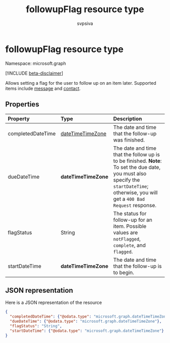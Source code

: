 ﻿---
title: "followupFlag resource type"
description: "Allows setting a flag for the user to follow up on an item later. Supported items include message and contact."
localization_priority: Normal
doc_type: resourcePageType
ms.prod: ""
author: "svpsiva"
---

# followupFlag resource type

Namespace: microsoft.graph

[!INCLUDE [beta-disclaimer](../../includes/beta-disclaimer.md)]

Allows setting a flag for the user to follow up on an item later. Supported items include [message](message.md) and [contact](contact.md).

## Properties

| Property          | Type                                    | Description                                                                                                                                                                             |
| :---------------- | :-------------------------------------- | :-------------------------------------------------------------------------------------------------------------------------------------------------------------------------------------- |
| completedDateTime | [dateTimeTimeZone](datetimetimezone.md) | The date and time that the follow-up was finished.                                                                                                                                      |
| dueDateTime       | **dateTimeTimeZone**                    | The date and time that the follow up is to be finished. **Note**: To set the due date, you must also specify the `startDateTime`; otherwise, you will get a `400 Bad Request` response. |
| flagStatus        | String                                  | The status for follow-up for an item. Possible values are `notFlagged`, `complete`, and `flagged`.                                                                                      |
| startDateTime     | **dateTimeTimeZone**                    | The date and time that the follow-up is to begin.                                                                                                                                       |

## JSON representation

Here is a JSON representation of the resource

<!-- {
  "blockType": "resource",
  "optionalProperties": [

  ],
  "@odata.type": "microsoft.graph.followupFlag"
}-->

```json
{
  "completedDateTime": {"@odata.type": "microsoft.graph.dateTimeTimeZone"},
  "dueDateTime": {"@odata.type": "microsoft.graph.dateTimeTimeZone"},
  "flagStatus": "String",
  "startDateTime": {"@odata.type": "microsoft.graph.dateTimeTimeZone"}
}

```

<!-- uuid: 8fcb5dbc-d5aa-4681-8e31-b001d5168d79
2015-10-25 14:57:30 UTC -->

<!--
{
  "type": "#page.annotation",
  "description": "followupFlag resource",
  "keywords": "",
  "section": "documentation",
  "tocPath": "",
  "suppressions": []
}
-->
